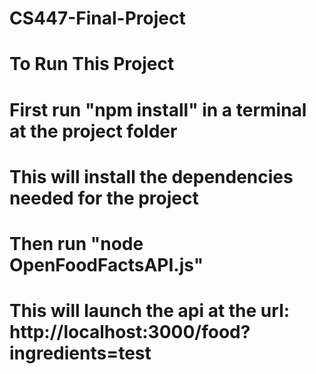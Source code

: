 # CS447-Final-Project

# To Run This Project

# First run "npm install" in a terminal at the project folder
# This will install the dependencies needed for the project

# Then run "node OpenFoodFactsAPI.js"
# This will launch the api at the url: http://localhost:3000/food?ingredients=test